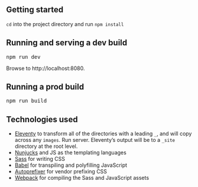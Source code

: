 ## Getting started
`cd` into the project directory and run `npm install`
## Running and serving a dev build
<pre>npm run dev</pre>
Browse to http://localhost:8080.
## Running a prod build
<pre>npm run build</pre>
## Technologies used
- <a href="https://www.11ty.dev/" rel="nofollow">Eleventy</a> to transform all of the directories with a leading `_`, and will copy across any `images`. Run server.
Eleventy’s output will be to a `_site` directory at the root level.
- <a href="http://mozilla.github.io/nunjucks/templating.html" rel="nofollow">Nunjucks</a> and JS as the templating languages
- <a href="https://sass-lang.com/" rel="nofollow">Sass</a> for writing CSS
- <a href="https://babeljs.io/" rel="nofollow">Babel</a> for transpiling and polyfilling JavaScript
- <a href="https://github.com/postcss/autoprefixer">Autoprefixer</a> for vendor prefixing CSS
- <a href="https://webpack.js.org/" rel="nofollow">Webpack</a> for compiling the Sass and JavaScript assets
